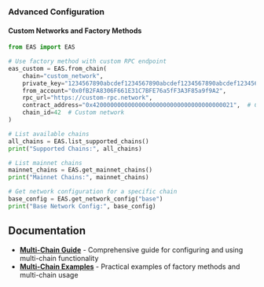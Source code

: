 ### Advanced Configuration

#### Custom Networks and Factory Methods

```python
from EAS import EAS

# Use factory method with custom RPC endpoint
eas_custom = EAS.from_chain(
    chain="custom_network",
    private_key="1234567890abcdef1234567890abcdef1234567890abcdef1234567890abcdef",
    from_account="0x0fB2FA8306F661E31C7BFE76a5fF3A3F85a9f9A2",
    rpc_url="https://custom-rpc.network",
    contract_address="0x4200000000000000000000000000000000000021",  # Custom EAS contract
    chain_id=42  # Custom network
)

# List available chains
all_chains = EAS.list_supported_chains()
print("Supported Chains:", all_chains)

# List mainnet chains
mainnet_chains = EAS.get_mainnet_chains()
print("Mainnet Chains:", mainnet_chains)

# Get network configuration for a specific chain
base_config = EAS.get_network_config("base")
print("Base Network Config:", base_config)
```

## Documentation

- **[Multi-Chain Guide](docs/MULTI_CHAIN_GUIDE.md)** - Comprehensive guide for configuring and using multi-chain functionality
- **[Multi-Chain Examples](examples/multi_chain_examples.py)** - Practical examples of factory methods and multi-chain usage